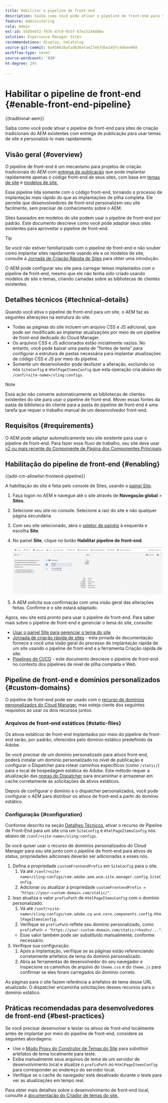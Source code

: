 ```yaml
---
title: Habilitar o pipeline de front-end
description: Saiba como você pode ativar o pipeline de front-end para sites de criação tradicionais do AEM existentes com entrega de publicação para usar temas de site e personalizá-lo mais rapidamente.
feature: Administering
role: Admin
exl-id: 55d54d72-f87b-47c9-955f-67ec5244dd6e
solution: Experience Manager Sites
recommendations: display, noCatalog
source-git-commit: 0a458616afad836efae27e67dbe145fc44bee968
workflow-type: tm+mt
source-wordcount: '930'
ht-degree: 24%

---
```



# Habilitar o pipeline de front-end {#enable-front-end-pipeline}

{{traditional-aem}}

Saiba como você pode ativar o pipeline de front-end para sites de criação tradicionais do AEM existentes com entrega de publicação para usar temas de site e personalizá-lo mais rapidamente.

## Visão geral {#overview}

O pipeline de front-end é um mecanismo para projetos de criação tradicionais do AEM com [entrega de publicação](/help/sites-cloud/authoring/author-publish.md) que pode implantar rapidamente apenas o código front-end de seus sites, com base em [temas de site](site-themes.md) e [modelos de site.](site-templates.md)

Esse pipeline lida somente com o código front-end, tornando o processo de implantação mais rápido do que as implantações de pilha completa. Ele permite que desenvolvedores de front-end personalizem seu site facilmente, sem precisar de conhecimento sobre o AEM.

Sites baseados em modelos de site podem usar o pipeline de front-end por padrão. Este documento descreve como você pode adaptar seus sites existentes para aproveitar o pipeline de front-end.

>[!TIP]
>
>Se você não estiver familiarizado com o pipeline de front-end e não souber como implantar sites rapidamente usando ele e os modelos de site, consulte a [Jornada de Criação Rápida de Sites](/help/journey-sites/quick-site/overview.md) para obter uma introdução.

O AEM pode configurar seu site para carregar temas implantados com o pipeline de front-end, mesmo que ele não tenha sido criado usando modelos de site e temas, criando camadas sobre as bibliotecas de clientes existentes.

## Detalhes técnicos {#technical-details}

Quando você ativa o pipeline de front-end para um site, o AEM faz as seguintes alterações na estrutura do site.

* Todas as páginas do site incluem um arquivo CSS e JS adicional, que pode ser modificado ao implantar atualizações por meio de um pipeline de front-end dedicado do Cloud Manager.
* Os arquivos CSS e JS adicionados estão inicialmente vazios. No entanto, você pode baixar uma pasta de &quot;fontes de tema&quot; para configurar a estrutura de pastas necessária para implantar atualizações de código CSS e JS por meio do pipeline.
* Somente um desenvolvedor pode desfazer a alteração, excluindo os nós `SiteConfig` e `HtmlPageItemsConfig` que esta operação cria abaixo de `/conf/<site-name>/sling:configs`.

>[!NOTE]
>
>Essa ação não converte automaticamente as bibliotecas de clientes existentes do site para usar o pipeline de front-end. Mover essas fontes da pasta da biblioteca do cliente para a pasta do pipeline de front-end é uma tarefa que requer o trabalho manual de um desenvolvedor front-end.

## Requisitos {#requirements}

O AEM pode adaptar automaticamente seu site existente para usar o pipeline de front-end. Para fazer esse fluxo de trabalho, seu site deve usar [v2 ou mais recente do Componente de Página dos Componentes Principais](https://experienceleague.adobe.com/pt-br/docs/experience-manager-core-components/using/wcm-components/page).

## Habilitação do pipeline de front-end {#enabling}

{{add-cm-allowlist-frontend-pipeline}}

A habilitação do site é feita pelo console de Sites, usando o [painel Site](site-rail.md).

1. Faça logon no AEM e navegue até o site através de **Navegação global** > **Sites**.
1. Selecione seu site no console. Selecione a raiz do site e não qualquer página secundária.
1. Com seu site selecionado, abra o [seletor de painéis](/help/sites-cloud/authoring/basic-handling.md#rail-selector) à esquerda e escolha **Site**.
1. No painel **Site**, clique no botão **Habilitar pipeline de front-end**.

   ![Habilitar pipeline de front-end](/help/sites-cloud/administering/assets/enable-front-end-pipeline.png)

1. A AEM solicita sua confirmação com uma visão geral das alterações feitas. Confirme e o site estará adaptado.

Agora, seu site está pronto para usar o pipeline de front-end. Para saber mais sobre o pipeline de front-end e gerenciar o tema do site, consulte:

* [Usar o painel Site para gerenciar o tema do site](site-rail.md)
* [Jornada de criação rápida de sites](/help/journey-sites/quick-site/overview.md) - esta jornada de documentação fornece a você uma visão geral do processo de implantação rápida de um site usando o pipeline de front-end e a ferramenta Criação rápida de site.
* [Pipelines de CI/CD](/help/implementing/cloud-manager/configuring-pipelines/introduction-ci-cd-pipelines.md#front-end) - este documento descreve o pipeline de front-end no contexto dos pipelines de nível de pilha completa e Web.

## Pipeline de front-end e domínios personalizados {#custom-domains}

O pipeline de front-end pode ser usado com o [recurso de domínios personalizados do Cloud Manager](/help/implementing/cloud-manager/custom-domain-names/introduction.md), mas esteja ciente dos seguintes requisitos ao usar os dois recursos juntos.

### Arquivos de front-end estáticos {#static-files}

Os ativos estáticos de front-end implantados por meio do pipeline de front-end serão, por padrão, oferecidos pelo domínio estático predefinido da Adobe.

Se você precisar de um domínio personalizado para ativos front-end, poderá instalar um domínio personalizado no nível de publicação e configurar o Dispatcher para rotear caminhos específicos (como `/static/`) para o local de hospedagem estática do Adobe. Este método requer a atualização das [regras do Dispatcher](https://experienceleague.adobe.com/pt-br/docs/experience-manager-dispatcher/using/dispatcher) para encaminhar e armazenar em cache corretamente as solicitações de ativos estáticos.

Depois de configurar o domínio e o dispatcher personalizados, você pode configurar o AEM para distribuir os ativos de front-end a partir do domínio estático.

### Configuração {#configuration}

Conforme descrito na seção [Detalhes Técnicos](#technical-details), ativar o recurso de Pipeline de Front-End para um site cria um `SiteConfig` e `HtmlPageItemsConfig` nós abaixo de `/conf/<site-name>/sling:configs`.

Se você quiser usar o recurso de domínios personalizados do Cloud Manager para seu site junto com o pipeline de front-end para ativos de status, propriedades adicionais deverão ser adicionadas a esses nós.

1. Defina a propriedade `customFrontendPrefix` em `SiteConfig` para o site.
   1. Vá até `/conf/<site-name>/sling:configs/com.adobe.aem.wcm.site.manager.config.SiteConfig`.
   1. Adicionar ou atualizar a propriedade `customFrontendPrefix = "https://your-custom-domain.com/static/"`.
1. Isso atualiza o valor `prefixPath` de `HtmlPageItemsConfig` com o domínio personalizado.
   1. Vá até `/conf/<site-name>/sling:configs/com.adobe.cq.wcm.core.components.config.HtmlPageItemsConfig`.
   1. Verifique se `prefixPath` reflete seu domínio personalizado, como `prefixPath = "https://your-custom-domain.com/static/<hash>/..."`.
   * Esse valor também pode ser substituído manualmente, conforme necessário.
1. Verifique sua configuração.
   1. Após a implantação, verifique se as páginas estão referenciando corretamente artefatos de tema do domínio personalizado.
   1. Abra as ferramentas de desenvolvedor do seu navegador e inspecione os caminhos de arquivo do `theme.css` e do `theme.js` para confirmar se eles foram carregados do domínio correto.

As páginas para o site fazem referência a artefatos de tema desse URL atualizado. O dispatcher encaminha solicitações desses recursos para o domínio estático.

## Práticas recomendadas para desenvolvedores de front-end {#best-practices}

Se você precisar desenvolver e testar os ativos de front-end localmente antes de implantar por meio do pipeline de front-end, considere as seguintes abordagens:

* Use o [Modo Proxy do Construtor de Temas do Site](https://github.com/adobe/aem-site-theme-builder?tab=readme-ov-file#proxy) para substituir artefatos de tema localmente para teste.
* Exiba manualmente seus arquivos de tema de um servidor de desenvolvimento local e atualize o `prefixPath` no `HtmlPageItemsConfig` para corresponder ao endereço do servidor local.
* Verifique se o cache do navegador está desativado durante o teste para ver as atualizações em tempo real.

Para obter mais detalhes sobre o desenvolvimento de front-end local, consulte a [documentação do Criador de temas do site.](https://github.com/adobe/aem-site-theme-builder)
